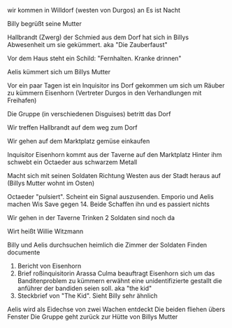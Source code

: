 
wir kommen in Willdorf (westen von Durgos) an
Es ist Nacht

Billy begrüßt seine Mutter

Hallbrandt (Zwerg) der Schmied aus dem Dorf hat sich in Billys Abwesenheit um sie gekümmert. aka "Die Zauberfaust"

Vor dem Haus steht ein Schild:
"Fernhalten. Kranke drinnen"

Aelis kümmert sich um Billys Mutter

Vor ein paar Tagen ist ein Inquisitor ins Dorf gekommen um sich um Räuber zu kümmern
Eisenhorn (Vertreter Durgos in den Verhandlungen mit Freihafen)

Die Gruppe (in verschiedenen Disguises) betritt das Dorf

Wir treffen Hallbrandt auf dem weg zum Dorf

Wir gehen auf dem Marktplatz gemüse einkaufen

Inquisitor Eisenhorn kommt aus der Taverne auf den Marktplatz
Hinter ihm schwebt ein Octaeder aus schwarzem Metall

Macht sich mit seinen Soldaten Richtung Westen aus der Stadt heraus auf
(Billys Mutter wohnt im Osten)

Octaeder "pulsiert". Scheint ein Signal auszusenden.
Emporio und Aelis machen Wis Save gegen 14.
Beide Schaffen ihn und es passiert nichts

Wir gehen in der Taverne Trinken
2 Soldaten sind noch da

Wirt heißt Willie Witzmann

Billy und Aelis durchsuchen heimlich die Zimmer der Soldaten
Finden documente
1. Bericht von Eisenhorn
2. Brief
roßinquisitorin Arassa Culma beauftragt Eisenhorn sich um das Banditenproblem zu kümmern
erwähnt eine unidentifizierte gestallt die anführer der bandiden seien soll. aka "the kid"
3. Steckbrief von "The Kid". Sieht Billy sehr ähnlich

Aelis wird als Eidechse von zwei Wachen entdeckt
Die beiden fliehen übers Fenster
Die Gruppe geht zurück zur Hütte von Billys Mutter